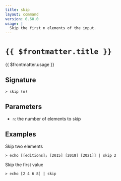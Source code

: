 ```yaml
---
title: skip
layout: command
version: 0.60.0
usage: |
  Skip the first n elements of the input.
---
```


# `{{ $frontmatter.title }}`

<div style='white-space: pre-wrap;'>{{ $frontmatter.usage }}</div>

## Signature

`> skip (n)`

## Parameters

- `n`: the number of elements to skip

## Examples

Skip two elements

```shell
> echo [[editions]; [2015] [2018] [2021]] | skip 2
```

Skip the first value

```shell
> echo [2 4 6 8] | skip
```
